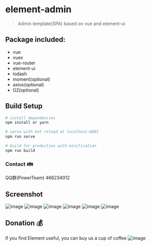 # element-admin

> Admin template(SPA) based on vue and element-ui

## Package included:
* vue
* vuex
* vue-router
* element-ui
* lodash
* moment(optional)
* axios(optional)
* G2(optional)

## Build Setup

``` bash
# install dependencies
npm install or yarn

# serve with hot reload at localhost:8081
npm run serve

# build for production with minification
npm run build
```

### Contact :family:
QQ群(PowerTeam) 466234012

## Screenshot
![image](https://raw.githubusercontent.com/wiki/yupeng957/element-admin/login.png)
![image](https://raw.githubusercontent.com/wiki/yupeng957/element-admin/dashboard.png)
![image](https://raw.githubusercontent.com/wiki/yupeng957/element-admin/list.png)
![image](https://raw.githubusercontent.com/wiki/yupeng957/element-admin/form.png)
![image](https://raw.githubusercontent.com/wiki/yupeng957/element-admin/setting.png)
![image](https://raw.githubusercontent.com/wiki/yupeng957/element-admin/sidebar.png)

## Donation :moneybag:
If you find Element useful, you can buy us a cup of coffee
![image](https://raw.githubusercontent.com/wiki/yupeng957/element-admin/Pay.png)